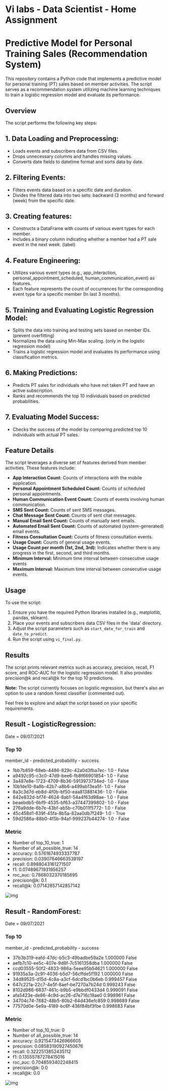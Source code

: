 # Vi labs - Data Scientist - Home Assignment

# Predictive Model for Personal Training Sales (Recommendation System)

This repository contains a Python code that implements a predictive model for personal training (PT) sales based on member activities. The script serves as a recommendation system utilizing machine learning techniques to train a logistic regression model and evaluate its performance.

## Overview

The script performs the following key steps:

## 1. Data Loading and Preprocessing:
   - Loads events and subscribers data from CSV files.
   - Drops unnecessary columns and handles missing values.
   - Converts date fields to datetime format and sorts data by date.

## 2. Filtering Events:
   - Filters events data based on a specific date and duration.
   - Divides the filtered data into two sets: backward (3 months) and forward (week) from the specific date.

## 3. Creating features:
   - Constructs a DataFrame with counts of various event types for each member.
   - Includes a binary column indicating whether a member had a PT sale event in the next week. (label)

## 4. Feature Engineering:
   - Utilizes various event types (e.g., app_interaction, personal_appointment_scheduled, human_communication_event) as features.
   - Each feature represents the count of occurrences for the corresponding event type for a specific member (In last 3 months).

## 5. Training and Evaluating Logistic Regression Model:
   - Splits the data into training and testing sets based on member IDs. (prevent overfitting)
   - Normalizes the data using Min-Max scaling. (only in the logistic regression model)
   - Trains a logistic regression model and evaluates its performance using classification metrics.

## 6. Making Predictions:
   - Predicts PT sales for individuals who have not taken PT and have an active subscription.
   - Ranks and recommends the top 10 individuals based on predicted probabilities.

## 7. Evaluating Model Success:
   - Checks the success of the model by comparing predicted top 10 individuals with actual PT sales.


## Feature Details

The script leverages a diverse set of features derived from member activities. These features include:

- **App Interaction Count:** Counts of interactions with the mobile application.
- **Personal Appointment Scheduled Count:** Counts of scheduled personal appointments.
- **Human Communication Event Count:** Counts of events involving human communication.
- **SMS Sent Count:** Counts of sent SMS messages.
- **Chat Message Sent Count:** Counts of sent chat messages.
- **Manual Email Sent Count:** Counts of manually sent emails.
- **Automated Email Sent Count:** Counts of automated (system-generated) email events.
- **Fitness Consultation Count:** Counts of fitness consultation events.
- **Usage Count:** Counts of general usage events.
- **Usage Count per month (1st, 2nd, 3rd):** Indicates whether there is any progress in the first, second, and third months.
- **Minimum Interval:** Minimum time interval between consecutive usage events
- **Maximum Interval:** Maximum time interval between consecutive usage events.

## Usage

To use the script:

1. Ensure you have the required Python libraries installed (e.g., matplotlib, pandas, sklearn).
2. Place your events and subscribers data CSV files in the 'data' directory.
3. Adjust the script parameters such as `start_date_for_train` and `date_to_predict`.
4. Run the script using `vi_final.py`.

## Results

The script prints relevant metrics such as accuracy, precision, recall, F1 score, and ROC-AUC for the logistic regression model. It also provides precision@k and recall@k for the top 10 predictions.

**Note:** The script currently focuses on logistic regression, but there's also an option to use a random forest classifier (commented out).

Feel free to explore and adapt the script based on your specific requirements.

## Result - LogisticRegression:
Date = 09/07/2021
### Top 10
member_id - predicted_probability - success                                             
- 1bb7b859-68eb-4486-829c-42a0d3fba7ec-                    1.0 - False
- a9492c95-c3c0-47d9-bee6-fb8f66901854-                    1.0 - False
- 3a487e8e-1723-4709-8b36-5913973734ed-                    1.0 - False
- 10b1de10-8a8b-42b7-a8b6-a499ab13ea5f-                    1.0 - False
- 8a3c3d7d-eb8d-4f0b-bf50-eaa813881436-                    1.0 - False
- 842e832d-bf74-4624-8ab1-54a4f63d98ae-                    1.0 - False
- beaebdb5-6bf9-4535-bf63-a37447399802-                    1.0 - False
- 276a9dde-6b7e-43bf-ab5b-c70b011f5772-                    1.0 - False
- 45c458d1-639f-45fa-8b5a-82aa0db7f249-                    1.0 - True
- 59d2586a-88b0-4f5b-94af-999237b44274-                    1.0 - False

### Metric
* Number of top_10_true: 1
* Number of all_possible_true: 14
* accuracy: 0.5761674933337787
* precision: 0.03907646663539197
* recall: 0.8988043161271507
* f1: 0.07489671931956257
* roc_auc: 0.7868032370185695
* precision@k: 0.1
* recall@k: 0.07142857142857142

![img](img\importance_logistic.png)



## Result - RandomForest:
Date = 09/07/2021
### Top 10
member_id - predicted_probability - success                                             
- 37b3b319-eafd-47dc-b5c3-49badbe59a2e               1.000000    False
- aefb7c10-ee5c-407e-9d8f-7c5161358dba               1.000000    False
- ccd03555-50f2-4833-986a-5eee95b54621               1.000000    False
- 91935a3a-2c91-4036-b5d7-56cffde5f192               1.000000    False
- 34d89525-d15d-4c8a-a3cf-6dcd1bc0b6eb               0.999457    False
- 647c221a-22c7-4e5f-8aef-be7270a7b24d               0.999243    False
- 8102d986-6837-461c-b9b5-e9bbdf0433d4               0.999091    False
- afa5423e-de86-4c9d-ac26-d7e716c19ae0               0.998961    False
- 34704c74-7682-48b5-80b2-64d436efc859               0.998689    False
- 77570d0e-5e9a-4189-bc6f-436f84bf3fbe               0.998683    False

### Metric
* Number of top_10_true: 0
* Number of all_possible_true: 14
* accuracy: 0.9215473426966605
* precision: 0.08583190927450676
* recall: 0.3222513852435112
* f1: 0.13555787278415016
* roc_auc: 0.7048593402248415
* precision@k: 0.0
* recall@k: 0.0

![img](img\importance_forest.png)




